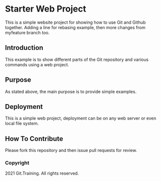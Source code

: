 # Starter Web Project

This is a simple website project for 
showing how to use Git and Github together. Adding a line for rebasing example, then more changes from myfeature branch too.

## Introduction

This example is to show different parts of the Git repository and various commands using a web project. 

## Purpose

As stated above, the main purpose is to
provide simple examples.

## Deployment

This is a simple web project, deployment
can be on any web server or even local file system.

## How To Contribute

Please fork this repository and then issue pull requests for review.

### Copyright

2021 Git.Training. All rights reserved.